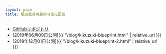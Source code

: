 ```yaml
---
layout: page
title: 駆逐艦菊月最終時復元図面
---
```


- [GitHubリポジトリ](https://github.com/kikuzukikai/kikuzuki-blueprint)
- [2019年06月09日公開]({{ "/blog/kikuzuki-blueprint.html" | relative_url }})
- [2019年12月01日公開]({{ "/blog/kikuzuki-blueprint-2.html" | relative_url }})
